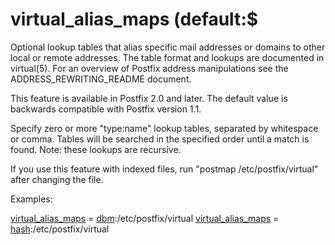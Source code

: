 # virtual_alias_maps (default:$ 


Optional lookup tables that alias specific mail addresses or domains
to other local or remote addresses.  The table format and lookups
are documented in virtual(5). For an overview of Postfix address
manipulations see the ADDRESS_REWRITING_README document.



This feature is available in Postfix 2.0 and later. The default
value is backwards compatible with Postfix version 1.1.



Specify zero or more "type:name" lookup tables, separated by
whitespace or comma. Tables will be searched in the specified order
until a match is found.
Note: these lookups are recursive.



If you use this feature with indexed files, run "postmap
/etc/postfix/virtual" after changing the file.



Examples:



<a href="postconf.5.html#virtual_alias_maps">virtual_alias_maps</a> = <a href="DATABASE_README.html#types">dbm</a>:/etc/postfix/virtual
<a href="postconf.5.html#virtual_alias_maps">virtual_alias_maps</a> = <a href="DATABASE_README.html#types">hash</a>:/etc/postfix/virtual



